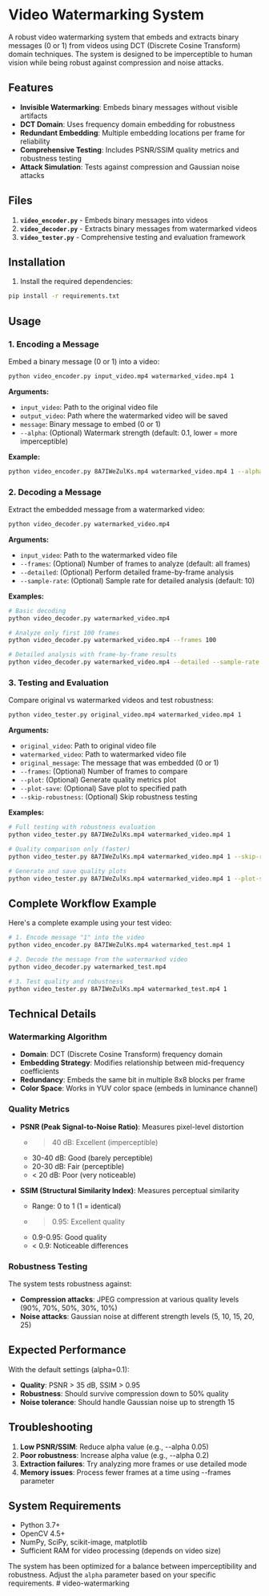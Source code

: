 # Video Watermarking System

A robust video watermarking system that embeds and extracts binary messages (0 or 1) from videos using DCT (Discrete Cosine Transform) domain techniques. The system is designed to be imperceptible to human vision while being robust against compression and noise attacks.

## Features

- **Invisible Watermarking**: Embeds binary messages without visible artifacts
- **DCT Domain**: Uses frequency domain embedding for robustness
- **Redundant Embedding**: Multiple embedding locations per frame for reliability
- **Comprehensive Testing**: Includes PSNR/SSIM quality metrics and robustness testing
- **Attack Simulation**: Tests against compression and Gaussian noise attacks

## Files

1. **`video_encoder.py`** - Embeds binary messages into videos
2. **`video_decoder.py`** - Extracts binary messages from watermarked videos
3. **`video_tester.py`** - Comprehensive testing and evaluation framework

## Installation

1. Install the required dependencies:
```bash
pip install -r requirements.txt
```

## Usage

### 1. Encoding a Message

Embed a binary message (0 or 1) into a video:

```bash
python video_encoder.py input_video.mp4 watermarked_video.mp4 1
```

**Arguments:**
- `input_video`: Path to the original video file
- `output_video`: Path where the watermarked video will be saved
- `message`: Binary message to embed (0 or 1)
- `--alpha`: (Optional) Watermark strength (default: 0.1, lower = more imperceptible)

**Example:**
```bash
python video_encoder.py 8A7IWeZulKs.mp4 watermarked_video.mp4 1 --alpha 0.1
```

### 2. Decoding a Message

Extract the embedded message from a watermarked video:

```bash
python video_decoder.py watermarked_video.mp4
```

**Arguments:**
- `input_video`: Path to the watermarked video file
- `--frames`: (Optional) Number of frames to analyze (default: all frames)
- `--detailed`: (Optional) Perform detailed frame-by-frame analysis
- `--sample-rate`: (Optional) Sample rate for detailed analysis (default: 10)

**Examples:**
```bash
# Basic decoding
python video_decoder.py watermarked_video.mp4

# Analyze only first 100 frames
python video_decoder.py watermarked_video.mp4 --frames 100

# Detailed analysis with frame-by-frame results
python video_decoder.py watermarked_video.mp4 --detailed --sample-rate 5
```

### 3. Testing and Evaluation

Compare original vs watermarked videos and test robustness:

```bash
python video_tester.py original_video.mp4 watermarked_video.mp4 1
```

**Arguments:**
- `original_video`: Path to original video file
- `watermarked_video`: Path to watermarked video file
- `original_message`: The message that was embedded (0 or 1)
- `--frames`: (Optional) Number of frames to compare
- `--plot`: (Optional) Generate quality metrics plot
- `--plot-save`: (Optional) Save plot to specified path
- `--skip-robustness`: (Optional) Skip robustness testing

**Examples:**
```bash
# Full testing with robustness evaluation
python video_tester.py 8A7IWeZulKs.mp4 watermarked_video.mp4 1

# Quality comparison only (faster)
python video_tester.py 8A7IWeZulKs.mp4 watermarked_video.mp4 1 --skip-robustness

# Generate and save quality plots
python video_tester.py 8A7IWeZulKs.mp4 watermarked_video.mp4 1 --plot-save quality_metrics.png
```

## Complete Workflow Example

Here's a complete example using your test video:

```bash
# 1. Encode message "1" into the video
python video_encoder.py 8A7IWeZulKs.mp4 watermarked_test.mp4 1

# 2. Decode the message from the watermarked video
python video_decoder.py watermarked_test.mp4

# 3. Test quality and robustness
python video_tester.py 8A7IWeZulKs.mp4 watermarked_test.mp4 1
```

## Technical Details

### Watermarking Algorithm

- **Domain**: DCT (Discrete Cosine Transform) frequency domain
- **Embedding Strategy**: Modifies relationship between mid-frequency coefficients
- **Redundancy**: Embeds the same bit in multiple 8x8 blocks per frame
- **Color Space**: Works in YUV color space (embeds in luminance channel)

### Quality Metrics

- **PSNR (Peak Signal-to-Noise Ratio)**: Measures pixel-level distortion
  - > 40 dB: Excellent (imperceptible)
  - 30-40 dB: Good (barely perceptible)
  - 20-30 dB: Fair (perceptible)
  - < 20 dB: Poor (very noticeable)

- **SSIM (Structural Similarity Index)**: Measures perceptual similarity
  - Range: 0 to 1 (1 = identical)
  - > 0.95: Excellent quality
  - 0.9-0.95: Good quality
  - < 0.9: Noticeable differences

### Robustness Testing

The system tests robustness against:
- **Compression attacks**: JPEG compression at various quality levels (90%, 70%, 50%, 30%, 10%)
- **Noise attacks**: Gaussian noise at different strength levels (5, 10, 15, 20, 25)

## Expected Performance

With the default settings (alpha=0.1):
- **Quality**: PSNR > 35 dB, SSIM > 0.95
- **Robustness**: Should survive compression down to 50% quality
- **Noise tolerance**: Should handle Gaussian noise up to strength 15

## Troubleshooting

1. **Low PSNR/SSIM**: Reduce alpha value (e.g., --alpha 0.05)
2. **Poor robustness**: Increase alpha value (e.g., --alpha 0.2)
3. **Extraction failures**: Try analyzing more frames or use detailed mode
4. **Memory issues**: Process fewer frames at a time using --frames parameter

## System Requirements

- Python 3.7+
- OpenCV 4.5+
- NumPy, SciPy, scikit-image, matplotlib
- Sufficient RAM for video processing (depends on video size)

The system has been optimized for a balance between imperceptibility and robustness. Adjust the `alpha` parameter based on your specific requirements. #   v i d e o - w a t e r m a r k i n g  
 